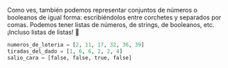 Como ves, también podemos representar conjuntos de números o booleanos de igual forma: escribiéndolos entre corchetes y separados por comas. Podemos tener listas de números, de strings, de booleanos, etc. ¡Incluso listas de listas! :exploding_head:

```python
numeros_de_loteria = [2, 11, 17, 32, 36, 39]
tiradas_del_dado = [1, 6, 6, 2, 2, 4]
salio_cara = [false, false, true, false]
```

